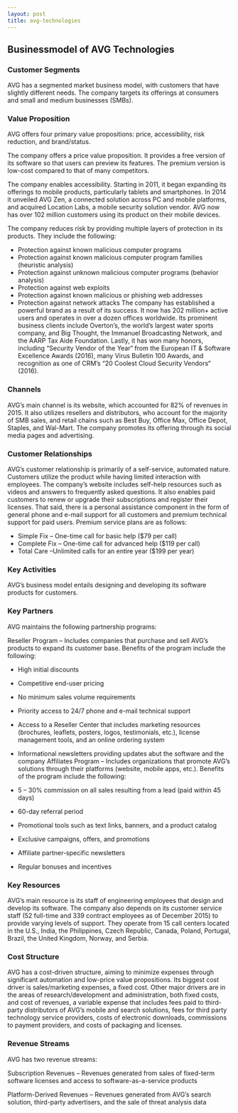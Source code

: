 ```yaml
---
layout: post
title: avg-technologies
---
```


Businessmodel of AVG Technologies
----------------------------------

### Customer Segments

AVG has a segmented market business model, with customers that have slightly different needs. The company targets its offerings at consumers and small and medium businesses (SMBs).

### Value Proposition

AVG offers four primary value propositions: price, accessibility, risk reduction, and brand/status.

The company offers a price value proposition. It provides a free version of its software so that users can preview its features. The premium version is low-cost compared to that of many competitors.

The company enables accessibility. Starting in 2011, it began expanding its offerings to mobile products, particularly tablets and smartphones. In 2014 it unveiled AVG Zen, a connected solution across PC and mobile platforms, and acquired Location Labs, a mobile security solution vendor. AVG now has over 102 million customers using its product on their mobile devices.

The company reduces risk by providing multiple layers of protection in its products. They include the following:

 * Protection against known malicious computer programs
* Protection against known malicious computer program families (heuristic analysis)
* Protection against unknown malicious computer programs (behavior analysis)
* Protection against web exploits
* Protection against known malicious or phishing web addresses
* Protection against network attacks
 The company has established a powerful brand as a result of its success. It now has 202 million+ active users and operates in over a dozen offices worldwide. Its prominent business clients include Overton’s, the world’s largest water sports company, and Big Thought, the Immanuel Broadcasting Network, and the AARP Tax Aide Foundation. Lastly, it has won many honors, including “Security Vendor of the Year“ from the European IT & Software Excellence Awards (2016), many Virus Bulletin 100 Awards, and recognition as one of CRM’s “20 Coolest Cloud Security Vendors“ (2016).

### Channels

AVG’s main channel is its website, which accounted for 82% of revenues in 2015. It also utilizes resellers and distributors, who account for the majority of SMB sales, and retail chains such as Best Buy, Office Max, Office Depot, Staples, and Wal-Mart. The company promotes its offering through its social media pages and advertising.

### Customer Relationships

AVG’s customer relationship is primarily of a self-service, automated nature. Customers utilize the product while having limited interaction with employees. The company’s website includes self-help resources such as videos and answers to frequently asked questions. It also enables paid customers to renew or upgrade their subscriptions and register their licenses. That said, there is a personal assistance component in the form of general phone and e-mail support for all customers and premium technical support for paid users. Premium service plans are as follows:

 * Simple Fix – One-time call for basic help ($79 per call)
* Complete Fix – One-time call for advanced help ($119 per call)
* Total Care –Unlimited calls for an entire year ($199 per year)
 ### Key Activities

AVG’s business model entails designing and developing its software products for customers.

### Key Partners

AVG maintains the following partnership programs:

Reseller Program – Includes companies that purchase and sell AVG’s products to expand its customer base. Benefits of the program include the following:

 * High initial discounts
* Competitive end-user pricing
* No minimum sales volume requirements
* Priority access to 24/7 phone and e-mail technical support
* Access to a Reseller Center that includes marketing resources (brochures, leaflets, posters, logos, testimonials, etc.), license management tools, and an online ordering system
* Informational newsletters providing updates abut the software and the company
 Affiliates Program – Includes organizations that promote AVG’s solutions through their platforms (website, mobile apps, etc.). Benefits of the program include the following:

 * 5 – 30% commission on all sales resulting from a lead (paid within 45 days)
* 60-day referral period
* Promotional tools such as text links, banners, and a product catalog
* Exclusive campaigns, offers, and promotions
* Affiliate partner-specific newsletters
* Regular bonuses and incentives
 ### Key Resources

AVG’s main resource is its staff of engineering employees that design and develop its software. The company also depends on its customer service staff (52 full-time and 339 contract employees as of December 2015) to provide varying levels of support. They operate from 15 call centers located in the U.S., India, the Philippines, Czech Republic, Canada, Poland, Portugal, Brazil, the United Kingdom, Norway, and Serbia.

### Cost Structure

AVG has a cost-driven structure, aiming to minimize expenses through significant automation and low-price value propositions. Its biggest cost driver is sales/marketing expenses, a fixed cost. Other major drivers are in the areas of research/development and administration, both fixed costs, and cost of revenues, a variable expense that includes fees paid to third-party distributors of AVG’s mobile and search solutions, fees for third party technology service providers, costs of electronic downloads, commissions to payment providers, and costs of packaging and licenses.

### Revenue Streams

AVG has two revenue streams:

Subscription Revenues – Revenues generated from sales of fixed-term software licenses and access to software-as-a-service products

Platform-Derived Revenues – Revenues generated from AVG’s search solution, third-party advertisers, and the sale of threat analysis data
